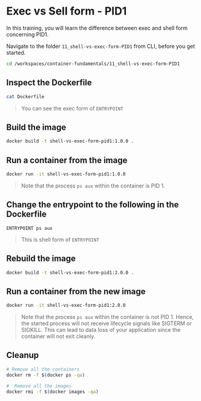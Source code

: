 # Exec vs Sell form - PID1

In this training, you will learn the difference between exec and shell form concerning PID1.

Navigate to the folder `11_shell-vs-exec-form-PID1` from CLI, before you get started.

```bash
cd /workspaces/container-fundamentals/11_shell-vs-exec-form-PID1
```

## Inspect the Dockerfile

```bash
cat Dockerfile
```

> You can see the exec form of `ENTRYPOINT`

## Build the image

```bash
docker build -t shell-vs-exec-form-pid1:1.0.0 .
```

## Run a container from the image

```bash
docker run -it shell-vs-exec-form-pid1:1.0.0
```

>Note that the process `ps aux` within the container is PID 1.

## Change the entrypoint to the following in the Dockerfile

```docker
ENTRYPOINT ps aux
```

> This is shell form of `ENTRYPOINT`

## Rebuild the image

```bash
docker build -t shell-vs-exec-form-pid1:2.0.0 .
```

## Run a container from the new image

```bash
docker run -it shell-vs-exec-form-pid1:2.0.0
```

>Note that the process `ps aux` within the container is not PID 1. Hence, the started process will not receive lifecycle signals like SIGTERM or SIGKILL. This can lead to data loss of your application since  the container will not exit cleanly.

## Cleanup

```bash
# Remove all the containers
docker rm -f $(docker ps -qa)

#  Remove all the images
docker rmi -f $(docker images -qa)
```
